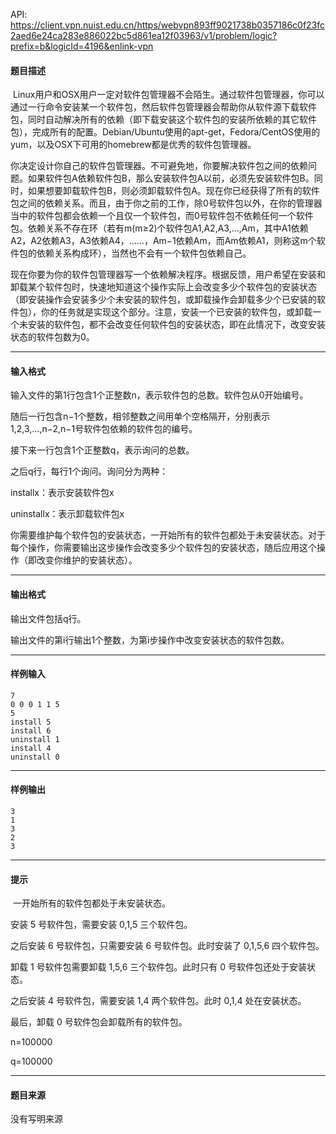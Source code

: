 API: https://client.vpn.nuist.edu.cn/https/webvpn893ff9021738b0357186c0f23fc2aed6e24ca283e886022bc5d861ea12f03963/v1/problem/logic?prefix=b&logicId=4196&enlink-vpn

#### 题目描述

 Linux用户和OSX用户一定对软件包管理器不会陌生。通过软件包管理器，你可以通过一行命令安装某一个软件包，然后软件包管理器会帮助你从软件源下载软件包，同时自动解决所有的依赖（即下载安装这个软件包的安装所依赖的其它软件包），完成所有的配置。Debian/Ubuntu使用的apt-get，Fedora/CentOS使用的yum，以及OSX下可用的homebrew都是优秀的软件包管理器。

你决定设计你自己的软件包管理器。不可避免地，你要解决软件包之间的依赖问题。如果软件包A依赖软件包B，那么安装软件包A以前，必须先安装软件包B。同时，如果想要卸载软件包B，则必须卸载软件包A。现在你已经获得了所有的软件包之间的依赖关系。而且，由于你之前的工作，除0号软件包以外，在你的管理器当中的软件包都会依赖一个且仅一个软件包，而0号软件包不依赖任何一个软件包。依赖关系不存在环（若有m(m≥2)个软件包A1,A2,A3,…,Am，其中A1依赖A2，A2依赖A3，A3依赖A4，……，Am−1依赖Am，而Am依赖A1，则称这m个软件包的依赖关系构成环），当然也不会有一个软件包依赖自己。

现在你要为你的软件包管理器写一个依赖解决程序。根据反馈，用户希望在安装和卸载某个软件包时，快速地知道这个操作实际上会改变多少个软件包的安装状态（即安装操作会安装多少个未安装的软件包，或卸载操作会卸载多少个已安装的软件包），你的任务就是实现这个部分。注意，安装一个已安装的软件包，或卸载一个未安装的软件包，都不会改变任何软件包的安装状态，即在此情况下，改变安装状态的软件包数为0。

---

#### 输入格式

输入文件的第1行包含1个正整数n，表示软件包的总数。软件包从0开始编号。

随后一行包含n−1个整数，相邻整数之间用单个空格隔开，分别表示1,2,3,…,n−2,n−1号软件包依赖的软件包的编号。

接下来一行包含1个正整数q，表示询问的总数。

之后q行，每行1个询问。询问分为两种：

installx：表示安装软件包x

uninstallx：表示卸载软件包x

你需要维护每个软件包的安装状态，一开始所有的软件包都处于未安装状态。对于每个操作，你需要输出这步操作会改变多少个软件包的安装状态，随后应用这个操作（即改变你维护的安装状态）。

---

#### 输出格式

输出文件包括q行。

输出文件的第i行输出1个整数，为第i步操作中改变安装状态的软件包数。

---

#### 样例输入
```
7
0 0 0 1 1 5
5
install 5
install 6
uninstall 1
install 4
uninstall 0
```

---

#### 样例输出
```
3
1
3
2
3
```

---

#### 提示

 一开始所有的软件包都处于未安装状态。

安装 5 号软件包，需要安装 0,1,5 三个软件包。

之后安装 6 号软件包，只需要安装 6 号软件包。此时安装了 0,1,5,6 四个软件包。

卸载 1 号软件包需要卸载 1,5,6 三个软件包。此时只有 0 号软件包还处于安装状态。

之后安装 4 号软件包，需要安装 1,4 两个软件包。此时 0,1,4 处在安装状态。

最后，卸载 0 号软件包会卸载所有的软件包。

n=100000

q=100000

---

#### 题目来源

没有写明来源